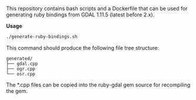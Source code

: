 This repository contains bash scripts and a Dockerfile that can be used for generating ruby bindings from GDAL 1.11.5 (latest before 2.x).

**Usage**

```bash
./generate-ruby-bindings.sh
```

This command should produce the following file tree structure:

```
generated/
├── gdal.cpp
├── ogr.cpp
└── osr.cpp
```

The *.cpp files can be copied into the ruby-gdal gem source for recompiling the gem.